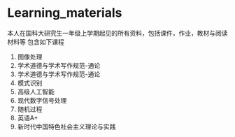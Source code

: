 # Learning_materials
本人在国科大研究生一年级上学期起见的所有资料，包括课件，作业，教材与阅读材料等
包含如下课程
1. 图像处理
2. 学术道德与学术写作规范-通论
3. 学术道德与学术写作规范-通论
4. 模式识别
5. 高级人工智能
6. 现代数字信号处理
7. 随机过程
8. 英语A+
9. 新时代中国特色社会主义理论与实践
